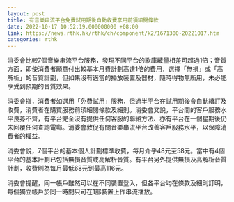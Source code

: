 ```yaml
---
layout: post
title: 有音樂串流平台免費試用期後自動收費享用前須細閱條款
date: 2022-10-17 10:52:19.000000000 +08:00
link: https://news.rthk.hk/rthk/ch/component/k2/1671300-20221017.htm
categories: rthk
---
```


消委會比較7個音樂串流平台服務，發現不同平台的歌庫藏量相差可超過1倍；音質方面，即使消費者願意付出較基本月費計劃高達1倍的費用，選擇「無損」或「高解析」的音質計劃，但如果沒有適當的播放裝置及器材，隨時得物無所用，未必能享受到預期的音質效果。

消委會指，消費者如選用「免費試用」服務，但過半平台在試用期後會自動續訂及收費，消費者在購買服務前須細閱條款及細則。消委會又說，平台間的客戶服務水平良莠不齊，有平台完全沒有提供任何客服的聯絡方法、亦有平台在一個星期後仍未回覆任何查詢電郵。消委會敦促有關音樂串流平台改善客戶服務水平，以保障消費者的權益。

消委會說，7個平台的基本個人計劃標準收費，每月介乎48元至58元。當中有4個平台的基本計劃已包括無損音質或高解析音質。有平台另外提供無損及高解析音質計劃，收費則為每月最低68元到最高116元。

消委會提醒，同一帳戶雖然可以在不同裝置登入，但各平台均在條款及細則訂明，每個獨立帳戶於同一時間只可在1部裝置上作串流播放。
